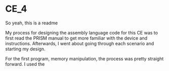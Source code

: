 CE_4
====

So yeah, this is a readme

My process for designing the assembly language code for this CE was to first read the 
PRISM manual to get more familiar with the device and instructions. Afterwards, I went
about going through each scenario and starting my design.

For the first program, memory manipulation, the process was pretty straight forward. I used the 
